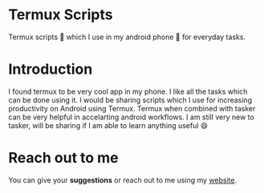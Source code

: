 # Termux Scripts
Termux scripts :page_facing_up: which I use in my android phone :iphone: for everyday tasks.

# Introduction
I found termux to be very cool app in my phone. I like all the tasks which can be done using it.
I would be sharing scripts which I use for increasing productivity on Android using Termux.
Termux when combined with tasker can be very helpful in accelarting android workflows.
I am still very new to tasker, will be sharing if I am able to learn anything useful :smile:

# Reach out to me
You can give your **suggestions** or reach out to me using my [website](https://prateeksingla.com).

